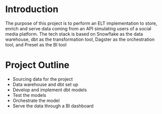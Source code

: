 # Introduction
The purpose of this project is to perform an ELT implementation to store, enrich and serve data coming from an API simulating users of a social media platform.
The tech stack is based on Snowflake as the data warehouse, dbt as the transformation tool, Dagster as the orchestration tool, and Preset as the BI tool

# Project Outline
- Sourcing data for the project
- Data warehouse and dbt set up
- Develop and implement dbt models
- Test the models
- Orchestrate the model
- Serve the data through a BI dashboard
